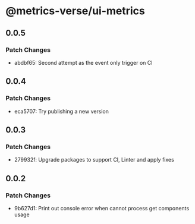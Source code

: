 # @metrics-verse/ui-metrics

## 0.0.5

### Patch Changes

- abdbf65: Second attempt as the event only trigger on CI

## 0.0.4

### Patch Changes

- eca5707: Try publishing a new version

## 0.0.3

### Patch Changes

- 279932f: Upgrade packages to support CI, Linter and apply fixes

## 0.0.2

### Patch Changes

- 9b627d1: Print out console error when cannot process get components usage
